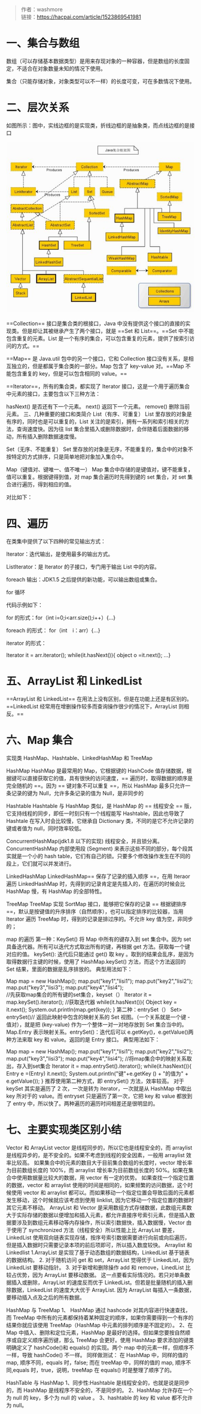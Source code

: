 >作者：washmore     
>链接：https://hacpai.com/article/1523869541981



# 一、集合与数组
数组（可以存储基本数据类型）是用来存现对象的一种容器，但是数组的长度固定，不适合在对象数量未知的情况下使用。

集合（只能存储对象，对象类型可以不一样）的长度可变，可在多数情况下使用。

# 二、层次关系
如图所示：图中，实线边框的是实现类，折线边框的是抽象类，而点线边框的是接口 
<div align="center"> <img src="/photo/connect.jpg" width=""/> </div><br>
==Collection== 接口是集合类的根接口，Java 中没有提供这个接口的直接的实现类。但是却让其被继承产生了两个接口，就是 ==Set 和 List==。==Set 中不能包含重复的元素。List 是一个有序的集合，可以包含重复的元素，提供了按索引访问的方式。==

==Map== 是 Java.util 包中的另一个接口，它和 Collection 接口没有关系，是相互独立的，但是都属于集合类的一部分。Map 包含了 key-value 对。==Map 不能包含重复的 key，但是可以包含相同的 value。==

==Iterator==，所有的集合类，都实现了 Iterator 接口，这是一个用于遍历集合中元素的接口，主要包含以下三种方法：

hasNext() 是否还有下一个元素。
next() 返回下一个元素。
remove() 删除当前元素。
三、几种重要的接口和类简介
List（有序、可重复）
List 里存放的对象是有序的，同时也是可以重复的，List 关注的是索引，拥有一系列和索引相关的方法，查询速度快。因为往 list 集合里插入或删除数据时，会伴随着后面数据的移动，所有插入删除数据速度慢。

Set（无序、不能重复）
Set 里存放的对象是无序，不能重复的，集合中的对象不按特定的方式排序，只是简单地把对象加入集合中。

Map（键值对、键唯一、值不唯一）
Map 集合中存储的是键值对，键不能重复，值可以重复。根据键得到值，对 map 集合遍历时先得到键的 set 集合，对 set 集合进行遍历，得到相应的值。

对比如下：



# 四、遍历
在类集中提供了以下四种的常见输出方式：

Iterator：迭代输出，是使用最多的输出方式。

ListIterator：是 Iterator 的子接口，专门用于输出 List 中的内容。

foreach 输出：JDK1.5 之后提供的新功能，可以输出数组或集合。

for 循环

代码示例如下：

for 的形式：for（int i=0;i<arr.size();i++）{...}

foreach 的形式： for（int　i：arr）{...}

iterator 的形式：


Iterator it = arr.iterator();
while(it.hasNext()){ object o =it.next(); ...}
# 五、ArrayList 和 LinkedList
==ArrayList 和 LinkedList== 在用法上没有区别，但是在功能上还是有区别的。==LinkedList 经常用在增删操作较多而查询操作很少的情况下，ArrayList 则相反。==

# 六、Map 集合
实现类
HashMap、Hashtable、LinkedHashMap 和 TreeMap

HashMap
HashMap 是最常用的 Map，它根据键的 HashCode 值存储数据，根据键可以直接获取它的值，具有很快的访问速度，== 遍历时，取得数据的顺序是完全随机的 ==。因为 == 键对象不可以重复 ==，所以 HashMap 最多只允许一条记录的键为 Null，允许多条记录的值为 Null，是非同步的

Hashtable
Hashtable 与 HashMap 类似，是 HashMap 的 == 线程安全 == 版，它支持线程的同步，即任一时刻只有一个线程能写 Hashtable，因此也导致了 Hashtale 在写入时会比较慢，它继承自 Dictionary 类，不同的是它不允许记录的键或者值为 null，同时效率较低。

ConcurrentHashMap(jdk1.8 以下的实现)
线程安全，并且锁分离。ConcurrentHashMap 内部使用段 (Segment) 来表示这些不同的部分，每个段其实就是一个小的 hash table，它们有自己的锁。只要多个修改操作发生在不同的段上，它们就可以并发进行。

LinkedHashMap
LinkedHashMap== 保存了记录的插入顺序 ==，在用 Iteraor 遍历 LinkedHashMap 时，先得到的记录肯定是先插入的，在遍历的时候会比 HashMap 慢，有 HashMap 的全部特性。

TreeMap
TreeMap 实现 SortMap 接口，能够把它保存的记录 == 根据键排序 ==，默认是按键值的升序排序（自然顺序），也可以指定排序的比较器，当用 Iterator 遍历 TreeMap 时，得到的记录是排过序的。不允许 key 值为空，非同步的；

map 的遍历
第一种：KeySet()
将 Map 中所有的键存入到 set 集合中。因为 set 具备迭代器。所有可以迭代方式取出所有的键，再根据 get 方法。获取每一个键对应的值。 keySet(): 迭代后只能通过 get() 取 key 。取到的结果会乱序，是因为取得数据行主键的时候，使用了 HashMap.keySet() 方法，而这个方法返回的 Set 结果，里面的数据是乱序排放的。
典型用法如下：


Map map = new HashMap();
map.put("key1","lisi1");
map.put("key2","lisi2");
map.put("key3","lisi3");
map.put("key4","lisi4");  
//先获取map集合的所有键的set集合，keyset（）
Iterator it = map.keySet().iterator();
 //获取迭代器
while(it.hasNext()){
    Object key = it.next();
    System.out.println(map.get(key));
}
第二种：entrySet（）
Set> entrySet()// 返回此映射中包含的映射关系的 Set 视图。（一个关系就是一个键 - 值对），就是把 (key-value) 作为一个整体一对一对地存放到 Set 集合当中的。Map.Entry 表示映射关系。entrySet()：迭代后可以 e.getKey()，e.getValue()两种方法来取 key 和 value。返回的是 Entry 接口。
典型用法如下：


Map map = new HashMap();
map.put("key1","lisi1");
map.put("key2","lisi2");
map.put("key3","lisi3");
map.put("key4","lisi4");
//将map集合中的映射关系取出，存入到set集合
Iterator it = map.entrySet().iterator();
while(it.hasNext()){
    Entry e =(Entry) it.next();
    System.out.println("键"+e.getKey () + "的值为" + e.getValue());
}
推荐使用第二种方式，即 entrySet() 方法，效率较高。
对于 keySet 其实是遍历了 2 次，一次是转为 iterator，一次就是从 HashMap 中取出 key 所对于的 value。而 entryset 只是遍历了第一次，它把 key 和 value 都放到了 entry 中，所以快了。两种遍历的遍历时间相差还是很明显的。

# 七、主要实现类区别小结
Vector 和 ArrayList
vector 是线程同步的，所以它也是线程安全的，而 arraylist 是线程异步的，是不安全的。如果不考虑到线程的安全因素，一般用 arraylist 效率比较高。
如果集合中的元素的数目大于目前集合数组的长度时，vector 增长率为目前数组长度的 100%，而 arraylist 增长率为目前数组长度的 50%。如果在集合中使用数据量比较大的数据，用 vector 有一定的优势。
如果查找一个指定位置的数据，vector 和 arraylist 使用的时间是相同的，如果频繁的访问数据，这个时候使用 vector 和 arraylist 都可以。而如果移动一个指定位置会导致后面的元素都发生移动，这个时候就应该考虑到使用 linklist, 因为它移动一个指定位置的数据时其它元素不移动。
ArrayList 和 Vector 是采用数组方式存储数据，此数组元素数大于实际存储的数据以便增加和插入元素，都允许直接序号索引元素，但是插入数据要涉及到数组元素移动等内存操作，所以索引数据快，插入数据慢，Vector 由于使用了 synchronized 方法（线程安全）所以性能上比 ArrayList 要差，LinkedList 使用双向链表实现存储，按序号索引数据需要进行向前或向后遍历，但是插入数据时只需要记录本项的前后项即可，所以插入数度较快。
Arraylist 和 Linkedlist
1.ArrayList 是实现了基于动态数组的数据结构，LinkedList 基于链表的数据结构。
2. 对于随机访问 get 和 set，ArrayList 觉得优于 LinkedList，因为 LinkedList 要移动指针。
3. 对于新增和删除操作 add 和 remove，LinedList 比较占优势，因为 ArrayList 要移动数据。 这一点要看实际情况的。若只对单条数据插入或删除，ArrayList 的速度反而优于 LinkedList。但若是批量随机的插入删除数据，LinkedList 的速度大大优于 ArrayList. 因为 ArrayList 每插入一条数据，要移动插入点及之后的所有数据。

HashMap 与 TreeMap
1、 HashMap 通过 hashcode 对其内容进行快速查找，而 TreeMap 中所有的元素都保持着某种固定的顺序，如果你需要得到一个有序的结果你就应该使用 TreeMap（HashMap 中元素的排列顺序是不固定的）。
2、在 Map 中插入、删除和定位元素，HashMap 是最好的选择。但如果您要按自然顺序或自定义顺序遍历键，那么 TreeMap 会更好。使用 HashMap 要求添加的键类明确定义了 hashCode()和 equals() 的实现。两个 map 中的元素一样，但顺序不一样，导致 hashCode() 不一样。
同样做测试：
在 HashMap 中，同样的值的 map, 顺序不同，equals 时，false;
而在 treeMap 中，同样的值的 map, 顺序不同,equals 时，true，说明，treeMap 在 equals() 时是整理了顺序了的。

HashTable 与 HashMap
1、同步性:Hashtable 是线程安全的，也就是说是同步的，而 HashMap 是线程序不安全的，不是同步的。
2、HashMap 允许存在一个为 null 的 key，多个为 null 的 value 。
3、hashtable 的 key 和 value 都不允许为 null。


